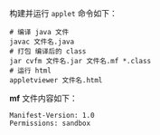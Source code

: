 构建并运行 `applet` 命令如下：

```shell
# 编译 java 文件
javac 文件名.java
# 打包 编译后的 class
jar cvfm 文件名.jar 文件名.mf *.class
# 运行 html
appletviewer 文件名.html
```

**mf** 文件内容如下：

```
Manifest-Version: 1.0
Permissions: sandbox
```

